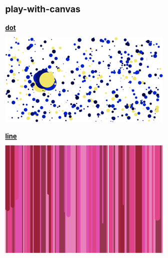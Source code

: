 # play-with-canvas

## [dot](https://shinyiho.github.io/play-with-canvas/dots)
![Alt text](./dots/f1565769024251.png)

## [line](https://shinyiho.github.io/play-with-canvas/lines)
![Alt text](./lines/line.png)